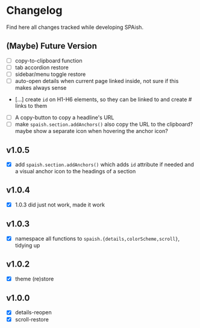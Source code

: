# Changelog

Find here all changes tracked while developing SPAish.

## (Maybe) Future Version

- [ ] copy-to-clipboard function
- [ ] tab accordion restore
- [ ] sidebar/menu toggle restore
- [ ] auto-open details when current page linked inside, not sure if this makes always sense
- [...] create `id` on H1-H6 elements, so they can be linked to and create # links to them
- [ ] A copy-button to copy a headline's URL
- [ ] make `spaish.section.addAnchors()` also copy the URL to the clipboard? maybe show a separate icon when hovering the anchor icon?

## v1.0.5

- [x] add `spaish.section.addAnchors()` which adds `id` attribute if needed and a visual anchor icon to the headings of a section

## v1.0.4

- [x] 1.0.3 did just not work, made it work

## v1.0.3

- [x] namespace all functions to `spaish.{details,colorScheme,scroll}`, tidying up

## v1.0.2

- [x] theme (re)store

## v1.0.0

- [x] details-reopen
- [x] scroll-restore
